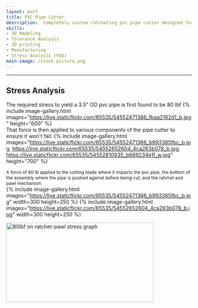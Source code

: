 ```yaml
---
layout: post
title: PVC Pipe Cutter
description:  Completely custom ratcheting pvc pipe cutter designed for larger pipe diameters of 3.5 inches and below.
skills: 
- 3D Modeling
- Tolerance Analysis
- 3D printing
- Manufacturing
- Stress Analysis (FEA)
main-image: /stock picture.png
---
```


---
## Stress Analysis
The required stress to yield a 3.5" OD pvc pipe is first found to be 80 lbf
{% include image-gallery.html images="https://live.staticflickr.com/65535/54552471386_fbaa2162d1_b.jpg" height="600" %}
<br>
That force is then applied to various components of the pipe cutter to ensure it won't fail:
{% include image-gallery.html images="https://live.staticflickr.com/65535/54552471366_b993385fbc_b.jpg, https://live.staticflickr.com/65535/54552652604_4ca263b078_b.jpg, https://live.staticflickr.com/65535/54552810935_b669234e1f_w.jpg" height="700" %}

<span style="font-size: 12px">A force of 80 lb applied to the cutting blade where it impacts the pvc pipe, the bottom of the assembly where the pipe is pushed against before being cut, and the ratchet and pawl mechanism</span>  
{% include image-gallery.html images="https://live.staticflickr.com/65535/54552471366_b993385fbc_b.jpg" width=300 height=250 %}
{% include image-gallery.html images="https://live.staticflickr.com/65535/54552652604_4ca263b078_b.jpg" width=300 height=250 %}

<a data-flickr-embed="true" href="https://www.flickr.com/photos/202895974@N04/54552810935/in/dateposted-public/" title="80lbf on ratchet-pawl stress graph"><img src="https://live.staticflickr.com/65535/54552810935_b669234e1f_w.jpg" width="400" height="215" alt="80lbf on ratchet-pawl stress graph"/></a>
